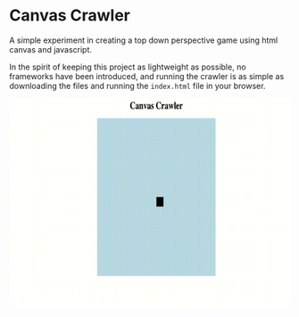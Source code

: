 # Canvas Crawler
A simple experiment in creating a top down perspective game using html canvas and javascript.

In the spirit of keeping this project as lightweight as possible, no frameworks have been introduced, and running the crawler is as simple as downloading the files and running the `index.html` file in your browser.

![demonstration](canvas-crawler-alpha.gif)
